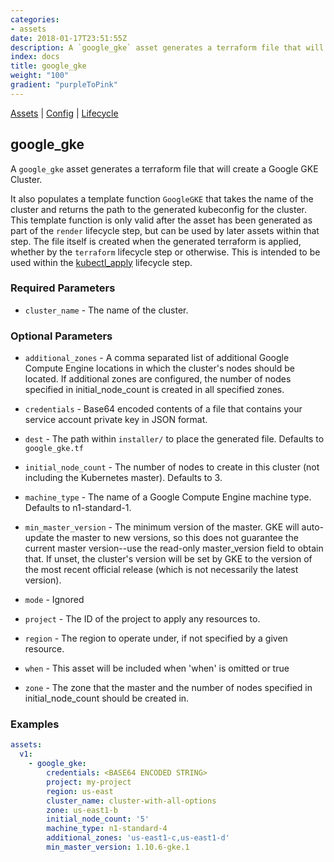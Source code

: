 ```yaml
---
categories:
- assets
date: 2018-01-17T23:51:55Z
description: A `google_gke` asset generates a terraform file that will create a Google GKE Cluster.
index: docs
title: google_gke
weight: "100"
gradient: "purpleToPink"
---
```


[Assets](/api/ship-assets/assets) | [Config](/api/ship-config/config) | [Lifecycle](/api/ship-lifecycle/lifecycle)

## google_gke

A `google_gke` asset generates a terraform file that will create a Google GKE Cluster.

It also populates a template function `GoogleGKE` that takes the name of the cluster and returns the path to the generated kubeconfig for the cluster. This template function is only valid after the asset has been generated as part of the `render` lifecycle step, but can be used by later assets within that step. The file itself is created when the generated terraform is applied, whether by the `terraform` lifecycle step or otherwise. This is intended to be used within the [kubectl_apply](/api/ship-lifecycle/lifecycle/kubectl_apply/) lifecycle step.



### Required Parameters


- `cluster_name` - The name of the cluster.



### Optional Parameters


- `additional_zones` - A comma separated list of additional Google Compute Engine locations in which the cluster's nodes should be located. If additional zones are configured, the number of nodes specified in initial_node_count is created in all specified zones.


- `credentials` - Base64 encoded contents of a file that contains your service account private key in JSON format.


- `dest` - The path within `installer/` to place the generated file. Defaults to `google_gke.tf`


- `initial_node_count` - The number of nodes to create in this cluster (not including the Kubernetes master). Defaults to 3.


- `machine_type` - The name of a Google Compute Engine machine type. Defaults to n1-standard-1.


- `min_master_version` - The minimum version of the master. GKE will auto-update the master to new versions, so this does not guarantee the current master version--use the read-only master_version field to obtain that. If unset, the cluster's version will be set by GKE to the version of the most recent official release (which is not necessarily the latest version).


- `mode` - Ignored


- `project` - The ID of the project to apply any resources to.


- `region` - The region to operate under, if not specified by a given resource.


- `when` - This asset will be included when 'when' is omitted or true


- `zone` - The zone that the master and the number of nodes specified in initial_node_count should be created in.


### Examples

```yaml
assets:
  v1:
    - google_gke:
        credentials: <BASE64 ENCODED STRING>
        project: my-project
        region: us-east
        cluster_name: cluster-with-all-options
        zone: us-east1-b
        initial_node_count: '5'
        machine_type: n1-standard-4
        additional_zones: 'us-east1-c,us-east1-d'
        min_master_version: 1.10.6-gke.1
```
